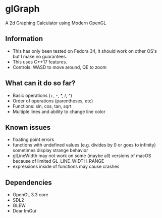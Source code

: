 # glGraph

A 2d Graphing Calculator using Modern OpenGL

## Information

- This has only been tested on Fedora 34, it should work on other OS's but I make no guarantees.  
- This uses C++17 features.
- Controls: WASD to move around, QE to zoom

## What can it do so far?

- Basic operations (+, -, *, /, ^)
- Order of operations (parentheses, etc)
- Functions: sin, cos, tan, sqrt
- Multiple lines and ability to change line color

## Known issues

- floating point errors
- functions with undefined values (e.g. divides by 0 or goes to infinity) sometimes display strange behavior
- glLineWidth may not work on some (maybe all) versions of macOS because of limited GL_LINE_WIDTH_RANGE  
- expressions inside of functions may cause crashes

## Dependencies  

- OpenGL 3.3 core
- SDL2
- GLEW
- Dear ImGui  
